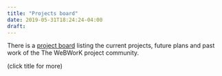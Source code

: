 ```yaml
---
title: "Projects board"
date: 2019-05-31T18:24:24-04:00
draft: 
---
```


There is a [project board](https://github.com/orgs/openwebwork/projects) listing the current projects, future plans and past work of the The WeBWorK project community.

(click title for more)
<!--more-->